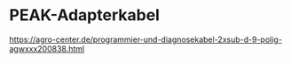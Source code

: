 # PEAK-Adapterkabel

<https://agro-center.de/programmier-und-diagnosekabel-2xsub-d-9-polig-agwxxx200838.html>

```{image} https://agro-center.de/out/pictures/master/product/1/AGWXXX200838_1.jpg
```
